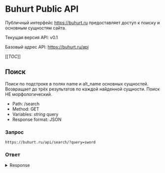 # Buhurt Public API

Публичный интерфейс https://buhurt.ru предоставляет доступ к поиску и основным сущностям сайта.

Текущая версия API: v0.1

Базовый адрес API: https://buhurt.ru/api

[[_TOC_]]

## Поиск

Поиск по подстроке в полях name и alt_name основных сущностей. Возвращает до трёх результатов по каждой найденной сущности. Поиск НЕ морфологический.

* Path: /search
* Method: GET
* Variables: _string_ query
* Response format: JSON

### Запрос

`https://buhurt.ru/api/search/?query=sword`

### Ответ

<details><summary>Response</summary>

```
{
  "id": 1664,
  "name": "Пароль «Рыба-меч»",
  "alt_name": [
    "Swordfish"
  ],
  "description": "Гэбриэл Шир является одним из самых опасных шпионов в мире. В молодости он работал на ЦРУ, а теперь стал гениальным преступником. Теперь Гэбриэл хочет украсть миллиард долларов из не совсем легальных фондов, принадлежащих правительству США. Чтобы осуществить свой темный замысел, Гэбриэл нанимает талантливого хакера по имени Стенли Джобсон, отсидевшего срок за проникновение в компьютерную сеть ФБР.\r\n\r\nОставшийся без гроша за душой, Стенли принимает предложение Гэбриэла, и оказывается в самой гуще событий, которые не обещают ничего хорошего. Взявшись на реализацию плана, Стэнли внезапно осознает, что ему уготована роль пешки в большой опасной игре.",
  "year": 2001,
  "length": 99,
  "verified": 1,
  "created_at": "2014-06-01 10:00:00",
  "updated_at": "2020-06-13 14:27:12",
  "cover": "/data/img/covers/films/1664.webp?hash=d4f48140e738130f8804fdbf5e9c6cbc",
  "rating": {
    "average": 5,
    "count": 2
  },
  "simple_relations": [],
  "genres": [
    {
      "id": 20,
      "name": "Экшены"
    },
    {
      "id": 30,
      "name": "Криминал"
    },
    {
      "id": 45,
      "name": "Триллеры"
    }
  ],
  "collections": [
    {
      "id": 21,
      "name": "Хакеры"
    },
    {
      "id": 43,
      "name": "Ограбления"
    }
  ],
  "screenwriters": [
    {
      "id": 7287,
      "name": "Скип Вудс"
    }
  ],
  "directors": [
    {
      "id": 3157,
      "name": "Доминик Сена"
    }
  ],
  "producers": [
    {
      "id": 2896,
      "name": "Джонатан Д. Крэйн"
    },
    {
      "id": 3000,
      "name": "Джоэл Силвер"
    },
    {
      "id": 10392,
      "name": "Брюс Берман"
    }
  ],
  "actors": [
    {
      "id": 10304,
      "name": "Джон Траволта"
    },
    {
      "id": 17181,
      "name": "Хью Джекман"
    },
    {
      "id": 16395,
      "name": "Холли Берри"
    },
    {
      "id": 12199,
      "name": "Дон Чидл"
    },
    {
      "id": 7571,
      "name": "Сэм Шепард"
    },
    {
      "id": 11562,
      "name": "Винни Джонс"
    }
  ],
  "countries": [
    {
      "id": 1,
      "name": "Австралия"
    },
    {
      "id": 20,
      "name": "США"
    }
  ],
  "rates": [
    {
      "id": 1681,
      "user_id": 1,
      "rate": 6
    },
    {
      "id": 5513,
      "user_id": 305,
      "rate": 4
    }
  ]
}
```

</details>